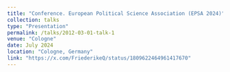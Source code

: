 ```yaml
---
title: "Conference. European Political Science Association (EPSA 2024)"
collection: talks
type: "Presentation"
permalink: /talks/2012-03-01-talk-1
venue: "Cologne"
date: July 2024
location: "Cologne, Germany"
link: "https://x.com/FriederikeQ/status/1809622464961417670"
---
```


